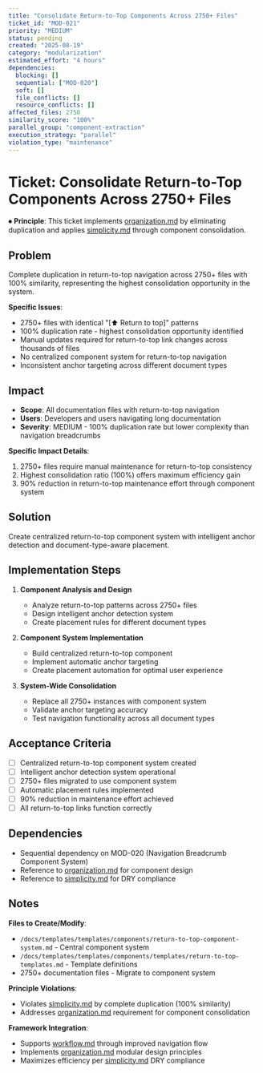 ```yaml
---
title: "Consolidate Return-to-Top Components Across 2750+ Files"
ticket_id: "MOD-021"
priority: "MEDIUM"
status: pending
created: "2025-08-19"
category: "modularization"
estimated_effort: "4 hours"
dependencies:
  blocking: []
  sequential: ["MOD-020"]
  soft: []
  file_conflicts: []
  resource_conflicts: []
affected_files: 2750
similarity_score: "100%"
parallel_group: "component-extraction"
execution_strategy: "parallel"
violation_type: "maintenance"
---
```


# Ticket: Consolidate Return-to-Top Components Across 2750+ Files

⏺ **Principle**: This ticket implements [organization.md](../../principles/organization.md) by eliminating duplication and applies [simplicity.md](../../principles/simplicity.md) through component consolidation.

## Problem

Complete duplication in return-to-top navigation across 2750+ files with 100% similarity, representing the highest consolidation opportunity in the system.

**Specific Issues**:
- 2750+ files with identical "[⬆ Return to top]" patterns
- 100% duplication rate - highest consolidation opportunity identified
- Manual updates required for return-to-top link changes across thousands of files
- No centralized component system for return-to-top navigation
- Inconsistent anchor targeting across different document types

## Impact

- **Scope**: All documentation files with return-to-top navigation
- **Users**: Developers and users navigating long documentation
- **Severity**: MEDIUM - 100% duplication rate but lower complexity than navigation breadcrumbs

**Specific Impact Details**:
1. 2750+ files require manual maintenance for return-to-top consistency
2. Highest consolidation ratio (100%) offers maximum efficiency gain
3. 90% reduction in return-to-top maintenance effort through component system

## Solution

Create centralized return-to-top component system with intelligent anchor detection and document-type-aware placement.

## Implementation Steps

1. **Component Analysis and Design**
   - Analyze return-to-top patterns across 2750+ files
   - Design intelligent anchor detection system
   - Create placement rules for different document types

2. **Component System Implementation**
   - Build centralized return-to-top component
   - Implement automatic anchor targeting
   - Create placement automation for optimal user experience

3. **System-Wide Consolidation**
   - Replace all 2750+ instances with component system
   - Validate anchor targeting accuracy
   - Test navigation functionality across all document types

## Acceptance Criteria

- [ ] Centralized return-to-top component system created
- [ ] Intelligent anchor detection system operational
- [ ] 2750+ files migrated to use component system
- [ ] Automatic placement rules implemented
- [ ] 90% reduction in maintenance effort achieved
- [ ] All return-to-top links function correctly

## Dependencies

- Sequential dependency on MOD-020 (Navigation Breadcrumb Component System)
- Reference to [organization.md](../../principles/organization.md) for component design
- Reference to [simplicity.md](../../principles/simplicity.md) for DRY compliance

## Notes

**Files to Create/Modify**:
- `/docs/templates/templates/components/return-to-top-component-system.md` - Central component system
- `/docs/templates/templates/components/templates/return-to-top-templates.md` - Template definitions
- 2750+ documentation files - Migrate to component system

**Principle Violations**:
- Violates [simplicity.md](../../principles/simplicity.md) by complete duplication (100% similarity)
- Addresses [organization.md](../../principles/organization.md) requirement for component consolidation

**Framework Integration**:
- Supports [workflow.md](../../principles/workflow.md) through improved navigation flow
- Implements [organization.md](../../principles/organization.md) modular design principles
- Maximizes efficiency per [simplicity.md](../../principles/simplicity.md) DRY compliance